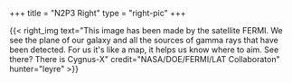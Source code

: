 +++
title = "N2P3 Right"
type = "right-pic"
+++

{{< right_img
    text="This image has been made by the satellite FERMI. We see the plane of our galaxy and all the sources of gamma rays that have been detected. For us it's like a map, it helps us know where to aim. See there? There is Cygnus-X"
    credit="NASA/DOE/FERMI/LAT Collaboraton"
    hunter="leyre" >}}
